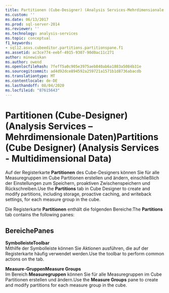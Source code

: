 ```yaml
---
title: Partitionen (Cube-Designer) (Analysis Services-Mehrdimensionale Daten) | Microsoft-Dokumentation
ms.custom: ''
ms.date: 06/13/2017
ms.prod: sql-server-2014
ms.reviewer: ''
ms.technology: analysis-services
ms.topic: conceptual
f1_keywords:
- sql12.asvs.cubeeditor.partitions.partitionspane.f1
ms.assetid: ac3ce774-eebf-4915-9307-90d0ac11c271
author: minewiskan
ms.author: owend
ms.openlocfilehash: 7feff5a0c905e3975aeb840ab6a1883a5084b31e
ms.sourcegitcommit: ad4d92dce894592a259721a1571b1d8736abacdb
ms.translationtype: MT
ms.contentlocale: de-DE
ms.lasthandoff: 08/04/2020
ms.locfileid: "87615643"
---
```

# <a name="partitions-cube-designer-analysis-services---multidimensional-data"></a><span data-ttu-id="47442-102">Partitionen (Cube-Designer) (Analysis Services – Mehrdimensionale Daten)</span><span class="sxs-lookup"><span data-stu-id="47442-102">Partitions (Cube Designer) (Analysis Services - Multidimensional Data)</span></span>
  <span data-ttu-id="47442-103">Auf der Registerkarte **Partitionen** des Cube-Designers können Sie für alle Measuregruppen im Cube Partitionen erstellen und ändern, einschließlich der Einstellungen zum Speichern, proaktiven Zwischenspeichern und Rückschreiben.</span><span class="sxs-lookup"><span data-stu-id="47442-103">Use the **Partitions** tab in Cube Designer to create and modify partitions, including storage, proactive caching, and writeback settings, for each measure group in the cube.</span></span>  
  
 <span data-ttu-id="47442-104">Die Registerkarte **Partitionen** enthält die folgenden Bereiche:</span><span class="sxs-lookup"><span data-stu-id="47442-104">The **Partitions** tab contains the following panes:</span></span>  
  
## <a name="panes"></a><span data-ttu-id="47442-105">Bereiche</span><span class="sxs-lookup"><span data-stu-id="47442-105">Panes</span></span>  
 <span data-ttu-id="47442-106">**Symbolleiste**</span><span class="sxs-lookup"><span data-stu-id="47442-106">**Toolbar**</span></span>  
 <span data-ttu-id="47442-107">Mithilfe der Symbolleiste können Sie Aktionen ausführen, die auf der Registerkarte häufig verwendet werden.</span><span class="sxs-lookup"><span data-stu-id="47442-107">Use the toolbar to perform common actions on the tab.</span></span>  
  
 <span data-ttu-id="47442-108">**Measure-Gruppen**</span><span class="sxs-lookup"><span data-stu-id="47442-108">**Measure Groups**</span></span>  
 <span data-ttu-id="47442-109">Im Bereich **Measuregruppen** können Sie für alle Measuregruppen im Cube Partitionen erstellen und ändern.</span><span class="sxs-lookup"><span data-stu-id="47442-109">Use the **Measure Groups** pane to create and modify partitions for each measure group in the cube.</span></span>  
  
  
